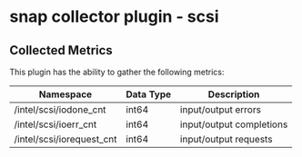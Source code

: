 # snap collector plugin - scsi

## Collected Metrics

This plugin has the ability to gather the following metrics:

Namespace | Data Type | Description
----------|-----------|-----------------------
/intel/scsi/iodone_cnt | int64 | input/output errors
/intel/scsi/ioerr_cnt | int64 | input/output completions
/intel/scsi/iorequest_cnt | int64 | input/output requests
